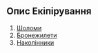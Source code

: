 ## Опис Екіпірування

1. [Шоломи](https://freeukr.github.io/tedefo/docs/equipment/шоломи)
2. [Бронежилети](https://freeukr.github.io/tedefo/docs/equipment/бронежилети)
3. [Наколінники](https://freeukr.github.io/tedefo/docs/equipment/наколінники)
<!--
5.  [Розвантажувачі](https://freeukr.github.io/tedefo/docs/equipment/розвантажувачі)
6. [Термобілизна](https://freeukr.github.io/tedefo/docs/equipment/термобілизна)
7. [Тактичні рукавиці](https://freeukr.github.io/tedefo/docs/equipment/тактичні_рукавиці)
8. [Тактичні окуляри](https://freeukr.github.io/tedefo/docs/equipment/тактичні_окуляри)
9. [Вологостійкі черевики](https://freeukr.github.io/tedefo/docs/equipment/вологостійкі_черевики)
10. [Рації](https://freeukr.github.io/tedefo/docs/equipment/рації)
11.[Балаклави](https://freeukr.github.io/tedefo/docs/equipment/балаклави)
12.[Ліхтарі на голову](https://freeukr.github.io/tedefo/docs/equipment/ліхтарі_на_голову)
13.[Аптечки](https://freeukr.github.io/tedefo/docs/equipment/аптечки)
-->

